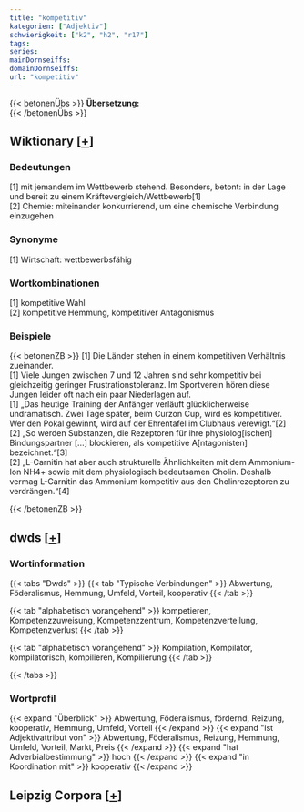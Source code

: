 ```yaml
---
title: "kompetitiv"
kategorien: ["Adjektiv"]
schwierigkeit: ["k2", "h2", "r17"]
tags:
series:
mainDornseiffs:
domainDornseiffs:
url: "kompetitiv"
---
```


{{< betonenÜbs >}}
**Übersetzung:**  
{{< /betonenÜbs >}}

## Wiktionary [[+](https://de.wiktionary.org/wiki/kompetitiv)]

### Bedeutungen
[1] mit jemandem im Wettbewerb stehend. Besonders, betont: in der Lage und bereit zu einem Kräftevergleich/Wettbewerb[1]  
[2] Chemie: miteinander konkurrierend, um eine chemische Verbindung einzugehen  

### Synonyme
[1] Wirtschaft: wettbewerbsfähig  

### Wortkombinationen
[1] kompetitive Wahl  
[2] kompetitive Hemmung,  kompetitiver Antagonismus  

### Beispiele
{{< betonenZB >}}
[1] Die Länder stehen in einem kompetitiven Verhältnis zueinander.  
[1] Viele Jungen zwischen 7 und 12 Jahren sind sehr kompetitiv bei gleichzeitig geringer Frustrationstoleranz. Im Sportverein hören diese Jungen leider oft nach ein paar Niederlagen auf.  
[1] „Das heutige Training der Anfänger verläuft glücklicherweise undramatisch. Zwei Tage später, beim Curzon Cup, wird es kompetitiver. Wer den Pokal gewinnt, wird auf der Ehrentafel im Clubhaus verewigt.“[2]  
[2] „So werden Substanzen, die Rezeptoren für ihre physiolog[ischen] Bindungspartner […] blockieren, als kompetitive A[ntagonisten] bezeichnet.“[3]  
[2] „L-Carnitin hat aber auch strukturelle Ähnlichkeiten mit dem Ammonium-Ion NH4+ sowie mit dem physiologisch bedeutsamen Cholin. Deshalb vermag L-Carnitin das Ammonium kompetitiv aus den Cholinrezeptoren zu verdrängen.“[4]  

{{< /betonenZB >}}


## dwds [[+](https://www.dwds.de/wb/kompetitiv)]

### Wortinformation
{{< tabs "Dwds" >}}
{{< tab "Typische Verbindungen" >}}
Abwertung, Föderalismus, Hemmung, Umfeld, Vorteil, kooperativ
{{< /tab >}}

{{< tab "alphabetisch vorangehend" >}}
kompetieren, Kompetenzzuweisung, Kompetenzzentrum, Kompetenzverteilung, Kompetenzverlust
{{< /tab >}}

{{< tab "alphabetisch vorangehend" >}}
Kompilation, Kompilator, kompilatorisch, kompilieren, Kompilierung
{{< /tab >}}

{{< /tabs >}}

### Wortprofil
{{< expand "Überblick" >}} Abwertung, Föderalismus, fördernd, Reizung, kooperativ, Hemmung, Umfeld, Vorteil {{< /expand >}}
{{< expand "ist Adjektivattribut von" >}} Abwertung, Föderalismus, Reizung, Hemmung, Umfeld, Vorteil, Markt, Preis {{< /expand >}}
{{< expand "hat Adverbialbestimmung" >}} hoch {{< /expand >}}
{{< expand "in Koordination mit" >}} kooperativ {{< /expand >}}

## Leipzig Corpora [[+](https://corpora.uni-leipzig.de/en/res?word=kompetitiv&corpusId=deu_newscrawl-public_2018)]

